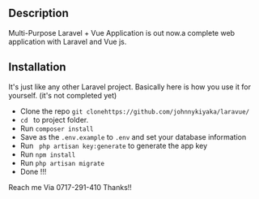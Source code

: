 
## Description 

Multi-Purpose Laravel + Vue Application is out now.a complete web application with Laravel and Vue js.

## Installation

It's just like any other Laravel project. Basically here is how you use it for yourself. (it's not completed yet) 

* Clone the repo ` git clonehttps://github.com/johnnykiyaka/laravue/ `
* `cd ` to project folder. 
* Run ` composer install `
* Save as the `.env.example` to `.env` and set your database information 
* Run ` php artisan key:generate` to generate the app key
* Run ` npm install ` 
* Run ` php artisan migrate ` 
* Done !!! 

Reach me Via 0717-291-410 
Thanks!!



